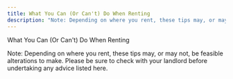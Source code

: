```yaml
---
title: What You Can (Or Can't) Do When Renting
description: "Note: Depending on where you rent, these tips may, or may not, be feasible alterations to make."
---
```

What You Can (Or Can't) Do When Renting

Note: Depending on where you rent, these tips may, or may not, be feasible alterations to make. Please be sure to check with your landlord before undertaking any advice listed here.


